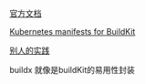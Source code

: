 [官方文档](https://github.com/moby/buildkit/blob/master/frontend/dockerfile/docs/experimental.md)

[Kubernetes manifests for BuildKit](https://github.com/moby/buildkit/tree/master/examples/kubernetes)

[别人的实践](https://yeasy.gitbook.io/docker_practice/buildx/buildkit)

buildx 就像是buildKit的易用性封装